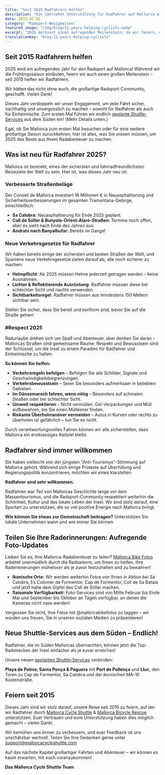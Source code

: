 ```yaml
---
title: "Seit 2015 Radfahrern helfen"
description: "Ein Jahrzehnt Unterstützung für Radfahrer auf Mallorca mit Shuttle-Services, Fahrrad-Rettung und dem Engagement für sichere, nachhaltige Radabenteuer."
date: 2025-02-01
category: "Radsport-Neuigkeiten"
featured_image: "/img/blog/11-years-helping-cyclists.webp"
excerpt: "2025 markiert einen aufregenden Meilenstein, da wir feiern, dass wir seit 2015 Radfahrern helfen. Entdecken Sie, was dieses Jahr neu ist, von verbesserten Straßen bis zu neuen Shuttle-Services aus dem Süden."
translationKey: "blog-11-years-helping-cyclists"
---
```


## Seit 2015 Radfahrern helfen

2025 wird ein aufregendes Jahr für den Radsport auf Mallorca! Während wir die Frühlingssaison einläuten, feiern wir auch einen großen Meilenstein – seit 2015 helfen wir Radfahrern.

Wir hätten das nicht ohne euch, die großartige Radsport-Community, geschafft. Vielen Dank!

Dieses Jahr verdoppeln wir unser Engagement, um jede Fahrt sicher, nachhaltig und unvergesslich zu machen – sowohl für Radfahrer als auch für Einheimische. Zum ersten Mal führen wir endlich <a href="https://mallorcacycleshuttle.company.site/products/Scheduled-Bike-Buses-c15728235" target="_blank">geplante Shuttle-Services</a> aus dem Süden ein! (Mehr Details unten.)

Egal, ob Sie Mallorca zum ersten Mal besuchen oder für eine weitere großartige Saison zurückkehren, hier ist alles, was Sie wissen müssen, um 2025 das Beste aus Ihrem Radabenteuer zu machen.

## Was ist neu für Radfahrer 2025?

Mallorca ist bestrebt, eines der sichersten und fahrradfreundlichsten Reiseziele der Welt zu sein. Hier ist, was dieses Jahr neu ist:

### Verbesserte Straßenbeläge

Der Consell de Mallorca investiert 16 Millionen € in Neuasphaltierung und Sicherheitsverbesserungen im gesamten Tramuntana-Gebirge, einschließlich:

- **Sa Calobra:** Neuasphaltierung für Ende 2025 geplant.
- **Coll de Sóller & Bunyola-Orient-Alaró-Straßen:** Termine noch offen, aber es sieht nach Ende des Jahres aus.
- **Andratx nach Banyalbufar:** Bereits im Gange!

### Neue Verkehrsgesetze für Radfahrer

Wir haben bereits einige der sichersten und besten Straßen der Welt, und Spaniens neue Verkehrsgesetze zielen darauf ab, alle noch sicherer zu machen:

- **Helmpflicht:** Ab 2025 müssen Helme jederzeit getragen werden – keine Ausnahmen.
- **Lichter & Reflektierende Ausrüstung:** Radfahrer müssen diese bei schlechter Sicht und nachts verwenden.
- **Sichtbarkeitsregel:** Radfahrer müssen aus mindestens 150 Metern sichtbar sein.

Stellen Sie sicher, dass Sie bereit und konform sind, bevor Sie auf die Straße gehen!

### #Respect 2025

Radurlaube drehen sich um Spaß und Abenteuer, aber denken Sie daran – Mallorcas Straßen sind gemeinsame Räume. Respekt und Bewusstsein sind der Schlüssel, um die Insel zu einem Paradies für Radfahrer und Einheimische zu halten.

**So können Sie helfen:**

- **Verkehrsregeln befolgen** – Befolgen Sie alle Schilder, Signale und Geschwindigkeitsbegrenzungen.
- **Verkehrsbewusstsein** – Seien Sie besonders aufmerksam in beliebten Gebieten.
- **Im Gänsemarsch fahren, wenn nötig** – Besonders auf schmalen Straßen oder bei schlechter Sicht.
- **Umwelt respektieren** – Nicht vermüllen. Gel-Verpackungen und Müll aufbewahren, bis Sie einen Mülleimer finden.
- **Riskante Überholmanöver vermeiden** – Autos in Kurven oder rechts zu überholen ist gefährlich – tun Sie es nicht.

Durch verantwortungsvolles Fahren können wir alle sicherstellen, dass Mallorca ein erstklassiges Radziel bleibt.

## Radfahrer sind immer willkommen

Sie haben vielleicht von der jüngsten "Anti-Tourismus"-Stimmung auf Mallorca gehört. Während sich einige Proteste auf Überfüllung und Regierungspolitik konzentrieren, möchten wir eines klarstellen:

**Radfahrer sind sehr willkommen.**

Radfahren war Teil von Mallorcas Geschichte lange vor dem Massentourismus, und die Radsport-Community respektiert weiterhin die Schönheit, Kultur und das lokale Leben der Insel. Wir sind stolz darauf, eine Sportart zu unterstützen, die so viel positive Energie nach Mallorca bringt.

**Wie können Sie etwas zur Gemeinschaft beitragen?** Unterstützen Sie lokale Unternehmen wann und wie immer Sie können.

## Teilen Sie Ihre Raderinnerungen: Aufregende Foto-Updates

Lieben Sie es, Ihre Mallorca-Radabenteuer zu teilen? <a href="https://www.mallorcacyclingphotos.com/" target="_blank">Mallorca Bike Fotos</a> arbeitet unermüdlich durch die Radsaisons, um Ihnen zu helfen, Ihre Raderinnerungen müheloser als je zuvor festzuhalten und zu bewahren!

- **Ikonische Orte:** Wir werden weiterhin Fotos von Ihnen in Aktion bei Sa Calobra, Es Colomer de Formentor, Cap de Formentor, Coll de Sa Bataia und jetzt nahe dem Gipfel des Coll de Sóller machen.
- **Saisonale Verfügbarkeit:** Foto-Services sind von Mitte Februar bis Ende Mai und September bis Oktober an Tagen verfügbar, an denen die Kameras nicht nass werden!

Vergessen Sie nicht, Ihre Fotos mit @mallorcabikefotos zu taggen – wir würden uns freuen, Sie in unseren sozialen Medien zu präsentieren!

## Neue Shuttle-Services aus dem Süden – Endlich!

Radfahrer, die im Süden Mallorcas übernachten, können jetzt die Top-Radstrecken der Insel einfacher als je zuvor erreichen!

Unsere neuen <a href="https://mallorcacycleshuttle.company.site/products/Scheduled-Bike-Buses-c15728235" target="_blank">geplanten Shuttle-Services</a> verbinden:

**Playa de Palma; Santa Ponça & Paguera** mit **Port de Pollença** und **Lluc**, den Toren zu Cap de Formentor, Sa Calobra und der ikonischen MA-10 Küstenstraße.

## Feiern seit 2015

Dieses Jahr sind wir stolz darauf, unsere Reise seit 2015 zu feiern, auf der wir Radfahrer durch <a href="https://mallorcacycleshuttle.company.site/products/Scheduled-Bike-Buses-c15728235" target="_blank">Mallorca Cycle Shuttle</a> & <a href="https://mallorcacycleshuttle.company.site/products/Rescue-&-Recovery-c15728236" target="_blank">Mallorca Bicycle Rescue</a> unterstützen. Euer Vertrauen und eure Unterstützung haben dies möglich gemacht – vielen Dank!

Wir bemühen uns immer zu verbessern, und euer Feedback ist uns unschätzbar wertvoll. Teilen Sie Ihre Gedanken gerne unter support@mallorcacycleshuttle.com

Auf das nächste Kapitel großartiger Fahrten und Abenteuer – wir können es kaum erwarten, mit euch voranzukommen!

**Das Mallorca Cycle Shuttle Team**
